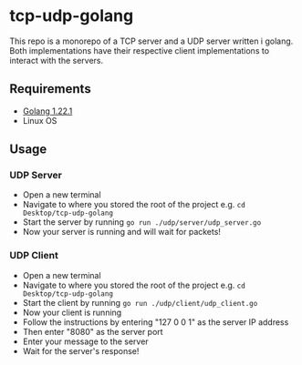 # tcp-udp-golang

This repo is a monorepo of a TCP server and a UDP server written i golang. 
Both implementations have their respective client implementations to interact with the servers.

## Requirements
- [Golang 1.22.1](https://go.dev/)
- Linux OS

## Usage

### UDP Server

- Open a new terminal
- Navigate to where you stored the root of the project e.g. ``cd Desktop/tcp-udp-golang``
- Start the server by running ``go run ./udp/server/udp_server.go``
- Now your server is running and will wait for packets!

### UDP Client

- Open a new terminal
- Navigate to where you stored the root of the project e.g. ``cd Desktop/tcp-udp-golang``
- Start the client by running ``go run ./udp/client/udp_client.go``
- Now your client is running
- Follow the instructions by entering "127 0 0 1" as the server IP address
- Then enter "8080" as the server port
- Enter your message to the server
- Wait for the server's response!
